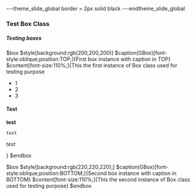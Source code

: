 ---theme_slide_global
border = 2px solid black
---endtheme_slide_global

### Test Box Class

##### Testing boxes

$box
$style[background:rgb(200,200,200)]
$caption(GBox)[font-style:oblique;position:TOP;]{First box instance with caption in TOP}
$content[font-size:110%;]{This the first instance of Box class used for testing purpose

+ 1
+ 2
+ 3

#### Test

**test**

```
test
```

*test*

}
$endbox

$box
$style[background:rgb(220,220,220);]
$caption(GBox)[font-style:oblique;position:BOTTOM;]{Second box instance with caption in BOTTOM}
$content[font-size:110%;]{This the second instance of Box class used for testing purpose}
$endbox
